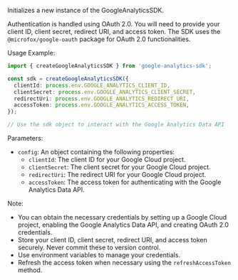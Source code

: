 Initializes a new instance of the GoogleAnalyticsSDK.

Authentication is handled using OAuth 2.0. You will need to provide your client ID, client secret, redirect URI, and access token. The SDK uses the `@microfox/google-oauth` package for OAuth 2.0 functionalities.

Usage Example:

```typescript
import { createGoogleAnalyticsSDK } from 'google-analytics-sdk';

const sdk = createGoogleAnalyticsSDK({
  clientId: process.env.GOOGLE_ANALYTICS_CLIENT_ID,
  clientSecret: process.env.GOOGLE_ANALYTICS_CLIENT_SECRET,
  redirectUri: process.env.GOOGLE_ANALYTICS_REDIRECT_URI,
  accessToken: process.env.GOOGLE_ANALYTICS_ACCESS_TOKEN,
});

// Use the sdk object to interact with the Google Analytics Data API
```

Parameters:

- `config`: An object containing the following properties:
  - `clientId`: The client ID for your Google Cloud project.
  - `clientSecret`: The client secret for your Google Cloud project.
  - `redirectUri`: The redirect URI for your Google Cloud project.
  - `accessToken`: The access token for authenticating with the Google Analytics Data API.

Note:

- You can obtain the necessary credentials by setting up a Google Cloud project, enabling the Google Analytics Data API, and creating OAuth 2.0 credentials.
- Store your client ID, client secret, redirect URI, and access token securely. Never commit these to version control.
- Use environment variables to manage your credentials.
- Refresh the access token when necessary using the `refreshAccessToken` method.
